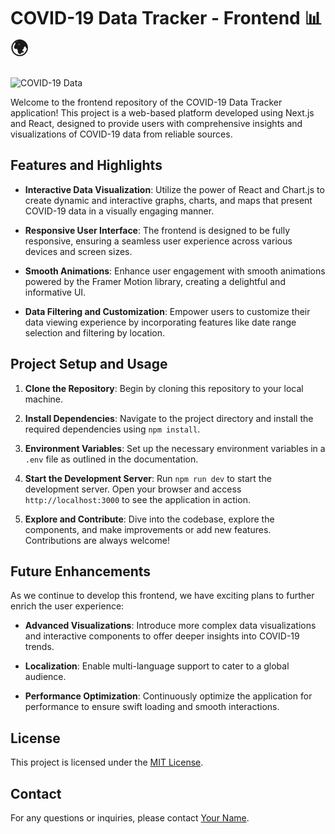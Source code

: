 # COVID-19 Data Tracker - Frontend 📊🌍

![COVID-19 Data](./Images/Covid_19_Image.jpg)

Welcome to the frontend repository of the COVID-19 Data Tracker application! This project is a web-based platform developed using Next.js and React, designed to provide users with comprehensive insights and visualizations of COVID-19 data from reliable sources.

## Features and Highlights

- **Interactive Data Visualization**: Utilize the power of React and Chart.js to create dynamic and interactive graphs, charts, and maps that present COVID-19 data in a visually engaging manner.

- **Responsive User Interface**: The frontend is designed to be fully responsive, ensuring a seamless user experience across various devices and screen sizes.

- **Smooth Animations**: Enhance user engagement with smooth animations powered by the Framer Motion library, creating a delightful and informative UI.

- **Data Filtering and Customization**: Empower users to customize their data viewing experience by incorporating features like date range selection and filtering by location.

## Project Setup and Usage

1. **Clone the Repository**: Begin by cloning this repository to your local machine.

2. **Install Dependencies**: Navigate to the project directory and install the required dependencies using `npm install`.

3. **Environment Variables**: Set up the necessary environment variables in a `.env` file as outlined in the documentation.

4. **Start the Development Server**: Run `npm run dev` to start the development server. Open your browser and access `http://localhost:3000` to see the application in action.

5. **Explore and Contribute**: Dive into the codebase, explore the components, and make improvements or add new features. Contributions are always welcome!

## Future Enhancements

As we continue to develop this frontend, we have exciting plans to further enrich the user experience:

- **Advanced Visualizations**: Introduce more complex data visualizations and interactive components to offer deeper insights into COVID-19 trends.

- **Localization**: Enable multi-language support to cater to a global audience.

- **Performance Optimization**: Continuously optimize the application for performance to ensure swift loading and smooth interactions.

## License

This project is licensed under the [MIT License](LICENSE).

## Contact

For any questions or inquiries, please contact [Your Name](mailto:your.email@example.com).
